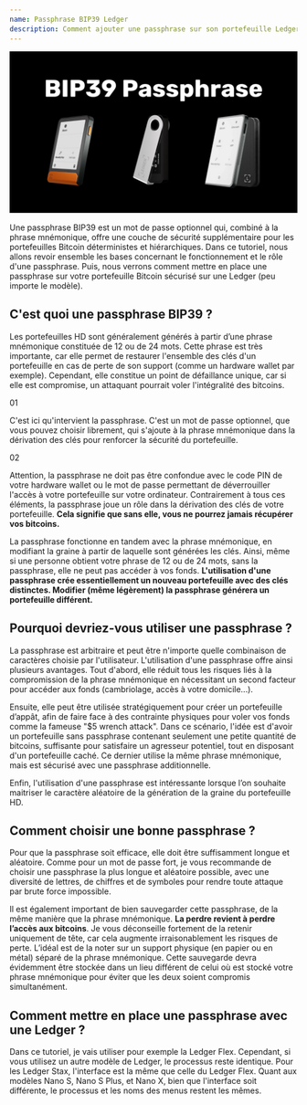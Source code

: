 ```yaml
---
name: Passphrase BIP39 Ledger
description: Comment ajouter une passphrase sur son portefeuille Ledger ?
---
```

![cover](assets/cover.webp)

Une passphrase BIP39 est un mot de passe optionnel qui, combiné à la phrase mnémonique, offre une couche de sécurité supplémentaire pour les portefeuilles Bitcoin déterministes et hiérarchiques. Dans ce tutoriel, nous allons revoir ensemble les bases concernant le fonctionnement et le rôle d'une passphrase. Puis, nous verrons comment mettre en place une passphrase sur votre portefeuille Bitcoin sécurisé sur une Ledger (peu importe le modèle).

## C'est quoi une passphrase BIP39 ?

Les portefeuilles HD sont généralement générés à partir d’une phrase mnémonique constituée de 12 ou de 24 mots. Cette phrase est très importante, car elle permet de restaurer l'ensemble des clés d'un portefeuille en cas de perte de son support (comme un hardware wallet par exemple). Cependant, elle constitue un point de défaillance unique, car si elle est compromise, un attaquant pourrait voler l'intégralité des bitcoins.

01

C'est ici qu'intervient la passphrase. C'est un mot de passe optionnel, que vous pouvez choisir librement, qui s'ajoute à la phrase mnémonique dans la dérivation des clés pour renforcer la sécurité du portefeuille. 

02

Attention, la passphrase ne doit pas être confondue avec le code PIN de votre hardware wallet ou le mot de passe permettant de déverrouiller l'accès à votre portefeuille sur votre ordinateur. Contrairement à tous ces éléments, la passphrase joue un rôle dans la dérivation des clés de votre portefeuille. **Cela signifie que sans elle, vous ne pourrez jamais récupérer vos bitcoins.**

La passphrase fonctionne en tandem avec la phrase mnémonique, en modifiant la graine à partir de laquelle sont générées les clés. Ainsi, même si une personne obtient votre phrase de 12 ou de 24 mots, sans la passphrase, elle ne peut pas accéder à vos fonds. **L'utilisation d'une passphrase crée essentiellement un nouveau portefeuille avec des clés distinctes. Modifier (même légèrement) la passphrase générera un portefeuille différent.**

## Pourquoi devriez-vous utiliser une passphrase ?

La passphrase est arbitraire et peut être n'importe quelle combinaison de caractères choisie par l'utilisateur. L'utilisation d'une passphrase offre ainsi plusieurs avantages. Tout d'abord, elle réduit tous les risques liés à la compromission de la phrase mnémonique en nécessitant un second facteur pour accéder aux fonds (cambriolage, accès à votre domicile...).

Ensuite, elle peut être utilisée stratégiquement pour créer un portefeuille d’appât, afin de faire face à des contrainte physiques pour voler vos fonds comme la fameuse "$5 wrench attack". Dans ce scénario, l'idée est d'avoir un portefeuille sans passphrase contenant seulement une petite quantité de bitcoins, suffisante pour satisfaire un agresseur potentiel, tout en disposant d'un portefeuille caché. Ce dernier utilise la même phrase mnémonique, mais est sécurisé avec une passphrase additionnelle.

Enfin, l'utilisation d'une passphrase est intéressante lorsque l’on souhaite maitriser le caractère aléatoire de la génération de la graine du portefeuille HD.

## Comment choisir une bonne passphrase ?

Pour que la passphrase soit efficace, elle doit être suffisamment longue et aléatoire. Comme pour un mot de passe fort, je vous recommande de choisir une passphrase la plus longue et aléatoire possible, avec une diversité de lettres, de chiffres et de symboles pour rendre toute attaque par brute force impossible. 

Il est également important de bien sauvegarder cette passphrase, de la même manière que la phrase mnémonique. **La perdre revient à perdre l’accès aux bitcoins**. Je vous déconseille fortement de la retenir uniquement de tête, car cela augmente irraisonablement les risques de perte. L’idéal est de la noter sur un support physique (en papier ou en métal) séparé de la phrase mnémonique. Cette sauvegarde devra évidemment être stockée dans un lieu différent de celui où est stocké votre phrase mnémonique pour éviter que les deux soient compromis simultanément.

## Comment mettre en place une passphrase avec une Ledger ?

Dans ce tutoriel, je vais utiliser pour exemple la Ledger Flex. Cependant, si vous utilisez un autre modèle de Ledger, le processus reste identique. Pour les Ledger Stax, l'interface est la même que celle du Ledger Flex. Quant aux modèles Nano S, Nano S Plus, et Nano X, bien que l'interface soit différente, le processus et les noms des menus restent les mêmes.


